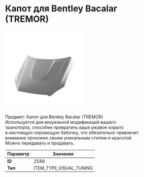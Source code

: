 # Капот для Bentley Bacalar (TREMOR)

![Item Image](../img/2588.webp?raw=true)

Предмет: Капот для Bentley Bacalar (TREMOR)<br>Используется для визуальной модификаций вашего<br>транспорта, способен превратить ваше ржавое корыто<br>в настоящую порхающую бабочку, что обязательно привлечет<br>внимание прохожих своим уникальным стилем и красотой.<br>Можно передавать и продавать.


| Параметр | Значение |
|----------|----------|
| **ID** | 2588 |
| **Тип** | ITEM_TYPE_VISUAL_TUNING |

